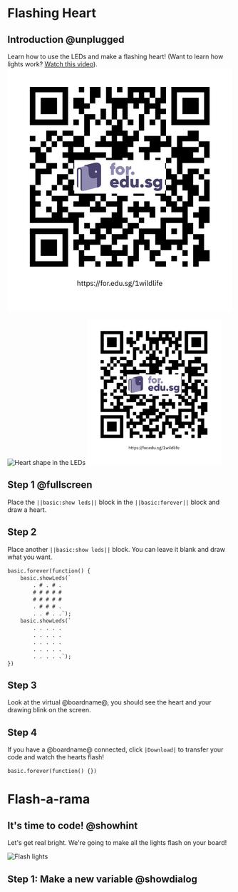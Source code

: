 # Flashing Heart

## Introduction @unplugged

Learn how to use the LEDs and make a flashing heart! 
(Want to learn how lights work? [Watch this video](https://youtu.be/qqBmvHD5bCw)).
![Agent building a tower](https://raw.githubusercontent.com/detide/testwithbeta/master/githubpic/https___for.edu.sg_1wildlife.png)

![Heart shape in the LEDs](https://raw.githubusercontent.com/detide/testwithbeta/master/githubpic/https___for.edu.sg_1wildlife.png|width=80px)
<img src="https://raw.githubusercontent.com/detide/testwithbeta/master/githubpic/https___for.edu.sg_1wildlife.png" width="300">
## Step 1 @fullscreen

Place the ``||basic:show leds||`` block in the ``||basic:forever||`` block and draw a heart.


## Step 2

Place another ``||basic:show leds||`` block. You can leave it blank and draw what you want.

```blocks
basic.forever(function() {
    basic.showLeds(`
        . # . # .
        # # # # #
        # # # # #
        . # # # .
        . . # . .`);
    basic.showLeds(`
        . . . . .
        . . . . .
        . . . . .
        . . . . .
        . . . . .`);
})
```

## Step 3

Look at the virtual @boardname@, you should see the heart and your drawing blink on the screen.

## Step 4

If you have a @boardname@ connected, click ``|Download|`` to transfer your code and watch the hearts flash!

```template
basic.forever(function() {})
```

# Flash-a-rama

## It's time to code! @showhint

Let's get real bright. We're going to make all the lights flash on your board!

![Flash lights](/static/tutorials/lights-flashing.gif)

## Step 1: Make a new variable @showdialog

